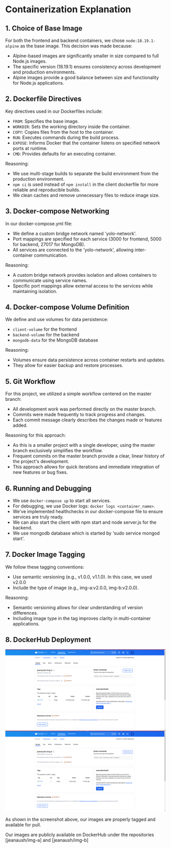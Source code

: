 # Containerization Explanation

## 1. Choice of Base Image

For both the frontend and backend containers, we chose `node:18.19.1-alpine` as the base image. This decision was made because:

- Alpine-based images are significantly smaller in size compared to full Node.js images.
- The specific version (18.19.1) ensures consistency across development and production environments.
- Alpine images provide a good balance between size and functionality for Node.js applications.

## 2. Dockerfile Directives

Key directives used in our Dockerfiles include:

- `FROM`: Specifies the base image.
- `WORKDIR`: Sets the working directory inside the container.
- `COPY`: Copies files from the host to the container.
- `RUN`: Executes commands during the build process.
- `EXPOSE`: Informs Docker that the container listens on specified network ports at runtime.
- `CMD`: Provides defaults for an executing container.

Reasoning:
- We use multi-stage builds to separate the build environment from the production environment.
- `npm ci` is used instead of `npm install` in the client dockerfile for more reliable and reproducible builds.
- We clean caches and remove unnecessary files to reduce image size.

## 3. Docker-compose Networking

In our docker-compose.yml file:

- We define a custom bridge network named 'yolo-network'.
- Port mappings are specified for each service (3000 for frontend, 5000 for backend, 27017 for MongoDB).
- All services are connected to the 'yolo-network', allowing inter-container communication.

Reasoning:
- A custom bridge network provides isolation and allows containers to communicate using service names.
- Specific port mappings allow external access to the services while maintaining isolation.

## 4. Docker-compose Volume Definition

We define and use volumes for data persistence:

- `client-volume` for the frontend
- `backend-volume` for the backend
- `mongodb-data` for the MongoDB database

Reasoning:
- Volumes ensure data persistence across container restarts and updates.
- They allow for easier backup and restore processes.

## 5. Git Workflow

For this project, we utilized a simple workflow centered on the master branch:

- All development work was performed directly on the master branch.
- Commits were made frequently to track progress and changes.
- Each commit message clearly describes the changes made or features added.

Reasoning for this approach:
- As this is a smaller project with a single developer, using the master branch exclusively simplifies the workflow.
- Frequent commits on the master branch provide a clear, linear history of the project's development.
- This approach allows for quick iterations and immediate integration of new features or bug fixes.

## 6. Running and Debugging

- We use `docker-compose up` to start all services.
- For debugging, we use Docker logs: `docker logs <container_name>`.
- We've implemented healthchecks in our docker-compose file to ensure services are truly ready.
- We can also start the client with npm start and node server.js for the backend.
- We use mongodb database which is started by 'sudo service mongod start'.

## 7. Docker Image Tagging

We follow these tagging conventions:

- Use semantic versioning (e.g., v1.0.0, v1.1.0). In this case, we used v2.0.0
- Include the type of image (e.g., img-a:v2.0.0, img-b:v2.0.0).

Reasoning:
- Semantic versioning allows for clear understanding of version differences.
- Including image type in the tag improves clarity in multi-container applications.

## 8. DockerHub Deployment
![DockerHub Screenshot](images/image1.png)
![DockerHub Screenshot](images/image2.png)

As shown in the screenshot above, our images are properly tagged and available for pull.

Our images are publicly available on DockerHub under the repositories [jeanaush/img-a] and [jeanaush/img-b]
